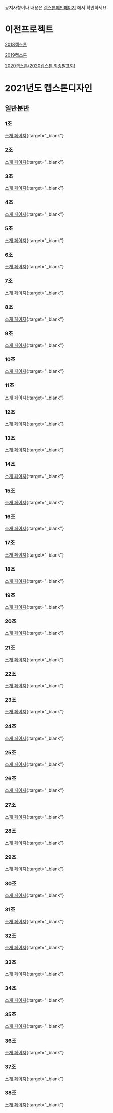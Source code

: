 <meta name="gc:client-id" content="a11a1bda412d928fb39a">
<meta name="gc:client-secret" content="92b7cf30bc42c49d589a10372c3f9ff3bb310037">


공지사항이나 내용은 [캡스톤메인페이지](http://capstone.cs.kookmin.ac.kr/) 에서 확인하세요.

# 이전프로젝트

   [2018캡스톤](https://kookmin-sw.github.io/2018/)
   
   [2019캡스톤](https://kookmin-sw.github.io/2019/)
   
   [2020캡스톤](https://kookmin-sw.github.io/2020/)([2020캡스톤 최종발표회](https://final.capstone.cs.kookmin.ac.kr/))


# 2021년도 캡스톤디자인

## 일반분반

### 1조
[소개 페이지](https://kookmin-sw.github.io/capstone-2021-1){:target="_blank"}
<div class="github-card" data-github="kookmin-sw/capstone-2021-1" data-width="100%" data-height="150" data-theme="default" data-target="blank"></div>

### 2조
[소개 페이지](https://kookmin-sw.github.io/capstone-2021-2){:target="_blank"}
<div class="github-card" data-github="kookmin-sw/capstone-2021-2" data-width="100%" data-height="150" data-theme="default" data-target="blank"></div>

### 3조
[소개 페이지](https://kookmin-sw.github.io/capstone-2021-3){:target="_blank"}
<div class="github-card" data-github="kookmin-sw/capstone-2021-3" data-width="100%" data-height="150" data-theme="default" data-target="blank"></div>

### 4조
[소개 페이지](https://kookmin-sw.github.io/capstone-2021-4){:target="_blank"}
<div class="github-card" data-github="kookmin-sw/capstone-2021-4" data-width="100%" data-height="150" data-theme="default" data-target="blank"></div>

### 5조
[소개 페이지](https://kookmin-sw.github.io/capstone-2021-5){:target="_blank"}
<div class="github-card" data-github="kookmin-sw/capstone-2021-5" data-width="100%" data-height="150" data-theme="default" data-target="blank"></div>

### 6조
[소개 페이지](https://kookmin-sw.github.io/capstone-2021-6){:target="_blank"}
<div class="github-card" data-github="kookmin-sw/capstone-2021-6" data-width="100%" data-height="150" data-theme="default" data-target="blank"></div>

### 7조
[소개 페이지](https://kookmin-sw.github.io/capstone-2021-7){:target="_blank"}
<div class="github-card" data-github="kookmin-sw/capstone-2021-7" data-width="100%" data-height="150" data-theme="default" data-target="blank"></div>

### 8조
[소개 페이지](https://kookmin-sw.github.io/capstone-2021-8){:target="_blank"}
<div class="github-card" data-github="kookmin-sw/capstone-2021-8" data-width="100%" data-height="150" data-theme="default" data-target="blank"></div>

### 9조
[소개 페이지](https://kookmin-sw.github.io/capstone-2021-9){:target="_blank"}
<div class="github-card" data-github="kookmin-sw/capstone-2021-9" data-width="100%" data-height="150" data-theme="default" data-target="blank"></div>

### 10조
[소개 페이지](https://kookmin-sw.github.io/capstone-2021-10){:target="_blank"}
<div class="github-card" data-github="kookmin-sw/capstone-2021-10" data-width="100%" data-height="150" data-theme="default" data-target="blank"></div>

### 11조
[소개 페이지](https://kookmin-sw.github.io/capstone-2021-11){:target="_blank"}
<div class="github-card" data-github="kookmin-sw/capstone-2021-11" data-width="100%" data-height="150" data-theme="default" data-target="blank"></div>

### 12조
[소개 페이지](https://kookmin-sw.github.io/capstone-2021-12){:target="_blank"}
<div class="github-card" data-github="kookmin-sw/capstone-2021-12" data-width="100%" data-height="150" data-theme="default" data-target="blank"></div>

### 13조
[소개 페이지](https://kookmin-sw.github.io/capstone-2021-13){:target="_blank"}
<div class="github-card" data-github="kookmin-sw/capstone-2021-13" data-width="100%" data-height="150" data-theme="default" data-target="blank"></div>

### 14조
[소개 페이지](https://kookmin-sw.github.io/capstone-2021-14){:target="_blank"}
<div class="github-card" data-github="kookmin-sw/capstone-2021-14" data-width="100%" data-height="150" data-theme="default" data-target="blank"></div>

### 15조
[소개 페이지](https://kookmin-sw.github.io/capstone-2021-15){:target="_blank"}
<div class="github-card" data-github="kookmin-sw/capstone-2021-15" data-width="100%" data-height="150" data-theme="default" data-target="blank"></div>

### 16조
[소개 페이지](https://kookmin-sw.github.io/capstone-2021-16){:target="_blank"}
<div class="github-card" data-github="kookmin-sw/capstone-2021-16" data-width="100%" data-height="150" data-theme="default" data-target="blank"></div>

### 17조
[소개 페이지](https://kookmin-sw.github.io/capstone-2021-17){:target="_blank"}
<div class="github-card" data-github="kookmin-sw/capstone-2021-17" data-width="100%" data-height="150" data-theme="default" data-target="blank"></div>

### 18조
[소개 페이지](https://kookmin-sw.github.io/capstone-2021-18){:target="_blank"}
<div class="github-card" data-github="kookmin-sw/capstone-2021-18" data-width="100%" data-height="150" data-theme="default" data-target="blank"></div>

### 19조
[소개 페이지](https://kookmin-sw.github.io/capstone-2021-19){:target="_blank"}
<div class="github-card" data-github="kookmin-sw/capstone-2021-19" data-width="100%" data-height="150" data-theme="default" data-target="blank"></div>

### 20조
[소개 페이지](https://kookmin-sw.github.io/capstone-2021-20){:target="_blank"}
<div class="github-card" data-github="kookmin-sw/capstone-2021-20" data-width="100%" data-height="150" data-theme="default" data-target="blank"></div>

### 21조
[소개 페이지](https://kookmin-sw.github.io/capstone-2021-21){:target="_blank"}
<div class="github-card" data-github="kookmin-sw/capstone-2021-21" data-width="100%" data-height="150" data-theme="default" data-target="blank"></div>

### 22조
[소개 페이지](https://kookmin-sw.github.io/capstone-2021-22){:target="_blank"}
<div class="github-card" data-github="kookmin-sw/capstone-2021-22" data-width="100%" data-height="150" data-theme="default" data-target="blank"></div>

### 23조
[소개 페이지](https://kookmin-sw.github.io/capstone-2021-23){:target="_blank"}
<div class="github-card" data-github="kookmin-sw/capstone-2021-23" data-width="100%" data-height="150" data-theme="default" data-target="blank"></div>

### 24조
[소개 페이지](https://kookmin-sw.github.io/capstone-2021-24){:target="_blank"}
<div class="github-card" data-github="kookmin-sw/capstone-2021-24" data-width="100%" data-height="150" data-theme="default" data-target="blank"></div>

### 25조
[소개 페이지](https://kookmin-sw.github.io/capstone-2021-25){:target="_blank"}
<div class="github-card" data-github="kookmin-sw/capstone-2021-25" data-width="100%" data-height="150" data-theme="default" data-target="blank"></div>

### 26조
[소개 페이지](https://kookmin-sw.github.io/capstone-2021-26){:target="_blank"}
<div class="github-card" data-github="kookmin-sw/capstone-2021-26" data-width="100%" data-height="150" data-theme="default" data-target="blank"></div>

### 27조
[소개 페이지](https://kookmin-sw.github.io/capstone-2021-27){:target="_blank"}
<div class="github-card" data-github="kookmin-sw/capstone-2021-27" data-width="100%" data-height="150" data-theme="default" data-target="blank"></div>

### 28조
[소개 페이지](https://kookmin-sw.github.io/capstone-2021-28){:target="_blank"}
<div class="github-card" data-github="kookmin-sw/capstone-2021-28" data-width="100%" data-height="150" data-theme="default" data-target="blank"></div>

### 29조
[소개 페이지](https://kookmin-sw.github.io/capstone-2021-29){:target="_blank"}
<div class="github-card" data-github="kookmin-sw/capstone-2021-29" data-width="100%" data-height="150" data-theme="default" data-target="blank"></div>

### 30조
[소개 페이지](https://kookmin-sw.github.io/capstone-2021-30){:target="_blank"}
<div class="github-card" data-github="kookmin-sw/capstone-2021-30" data-width="100%" data-height="150" data-theme="default" data-target="blank"></div>

### 31조
[소개 페이지](https://kookmin-sw.github.io/capstone-2021-31){:target="_blank"}
<div class="github-card" data-github="kookmin-sw/capstone-2021-31" data-width="100%" data-height="150" data-theme="default" data-target="blank"></div>

### 32조
[소개 페이지](https://kookmin-sw.github.io/capstone-2021-32){:target="_blank"}
<div class="github-card" data-github="kookmin-sw/capstone-2021-32" data-width="100%" data-height="150" data-theme="default" data-target="blank"></div>

### 33조
[소개 페이지](https://kookmin-sw.github.io/capstone-2021-33){:target="_blank"}
<div class="github-card" data-github="kookmin-sw/capstone-2021-33" data-width="100%" data-height="150" data-theme="default" data-target="blank"></div>

### 34조
[소개 페이지](https://kookmin-sw.github.io/capstone-2021-34){:target="_blank"}
<div class="github-card" data-github="kookmin-sw/capstone-2021-34" data-width="100%" data-height="150" data-theme="default" data-target="blank"></div>

### 35조
[소개 페이지](https://kookmin-sw.github.io/capstone-2021-35){:target="_blank"}
<div class="github-card" data-github="kookmin-sw/capstone-2021-35" data-width="100%" data-height="150" data-theme="default" data-target="blank"></div>

### 36조
[소개 페이지](https://kookmin-sw.github.io/capstone-2021-36){:target="_blank"}
<div class="github-card" data-github="kookmin-sw/capstone-2021-36" data-width="100%" data-height="150" data-theme="default" data-target="blank"></div>

### 37조
[소개 페이지](https://kookmin-sw.github.io/capstone-2021-37){:target="_blank"}
<div class="github-card" data-github="kookmin-sw/capstone-2021-37" data-width="100%" data-height="150" data-theme="default" data-target="blank"></div>

### 38조
[소개 페이지](https://kookmin-sw.github.io/capstone-2021-38){:target="_blank"}
<div class="github-card" data-github="kookmin-sw/capstone-2021-38" data-width="100%" data-height="150" data-theme="default" data-target="blank"></div>

<script src="card/widget.js"></script>

